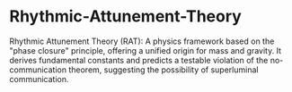 # Rhythmic-Attunement-Theory
Rhythmic Attunement Theory (RAT): A physics framework based on the "phase closure" principle, offering a unified origin for mass and gravity. It derives fundamental constants and predicts a testable violation of the no-communication theorem, suggesting the possibility of superluminal communication.
